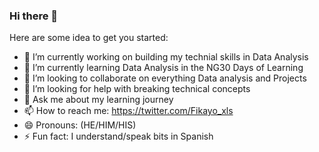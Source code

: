 ### Hi there 👋

Here are some idea to get you started:

- 🔭 I’m currently working on building my technial skills in Data Analysis  
- 🌱 I’m currently learning Data Analysis in the NG30 Days of Learning
- 👯 I’m looking to collaborate on everything Data analysis and Projects
- 🤔 I’m looking for help with breaking technical concepts
- 💬 Ask me about my learning journey
- 📫 How to reach me: https://twitter.com/Fikayo_xls
- 😄 Pronouns: (HE/HIM/HIS)
- ⚡ Fun fact: I understand/speak bits in Spanish 

